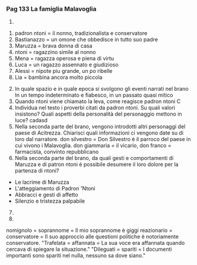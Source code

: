 ### Pag 133 La famiglia Malavoglia
1.
1) padron ntoni = il nonno, tradizionalista e conservatore
2) Bastianazzo = un omone che obbedisce in tutto suo padre
3) Maruzza = brava donna di casa
4) ntoni = ragazzino simile al nonno
5) Mena = ragazza operosa e piena di virtu
6) Luca = un ragazzo assennato e giudizioso
7) Alessi = nipote piu grande, un po ribelle
8) Lia = bambina ancora molto piccola

2. In quale spazio e in quale epoca si svolgono gli eventi narrati nel brano
In un tempo indeterminato e fiabesco, in un passato quasi mitico
3. Quando ntoni viene chiamato la leva, come reagisce padron ntoni
C
4. Individua nel testo i proverbi citati da padron ntoni. Su quali valori insistono? Quali aspetti della personalità del personaggio mettono in luce?
cadasd
5. Nella seconda parte del brano, vengono introdotti altri personaggi del paese di Acitrezza. Chiarisci quali informazioni ci vengono date su di loro dal narratore.
don silvestro = Don Silvestro è il parroco del paese in cui vivono i Malavoglia.
don giammaria = il vicario, 
don franco = farmacista, convinto repubblicano
6. Nella seconda parte del brano, da quali gesti e comportamenti di Maruzza e di patron ntoni è possibile desumere il loro dolore per la partenza di ntoni?
- Le lacrime di Maruzza
- L'atteggiamento di Padron 'Ntoni
- Abbracci e gesti di affetto
- Silenzio e tristezza palpabile
7. 
8. 
nomignolo = soprannome = Il mio soprannome è giggi
reazionario = conservatore = Il suo approccio alle questioni politiche è notoriamente conservatore.
"Trafelata = affannata = La sua voce era affannata quando cercava di spiegare la situazione."
"Dileguati = spariti = I documenti importanti sono spariti nel nulla, nessuno sa dove siano."






